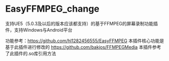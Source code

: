 # EasyFFMPEG_change
支持UE5（5.0.3及以后的版本应该都支持）的基于FFMPEG的屏幕录制功能插件，支持Windows与Android平台

功能参考：https://github.com/hl1282456555/EasyFFMPEG
本插件核心功能是基于此插件进行修改的
https://github.com/bakjos/FFMPEGMedia
本插件参考了此插件的.so库引用方法
